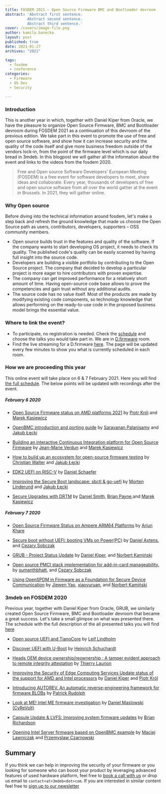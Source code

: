 ```yaml
---
title: FOSDEM 2021 – Open Source Firmware BMC and Bootloader devroom
abstract: 'Abstract first sentence.
          Abstract second sentence.
          Abstract third sentence.'
cover: /covers/image-file.png
author: kamila.banecka
layout: post
published: true
date: 2021-01-27
archives: "2021"

tags:
  - fosdem
  - conference
categories:
  - Firmware
  - OS Dev
  - Security

---
```

### Introduction

This is another year in which, together with Daniel Kiper from Oracle, we have
the pleasure to organize Open Source Firmware, BMC and Bootloader devroom during
FOSDEM 2021 as a continuation of this devroom of the previous edition. We take
part in this event to promote the use of free and open source
software, and show how it can increase security and the quality of the code
itself and give more business freedom outside of the vendors lock-in, from the
point of the firmware level which is our daily bread in 3mdeb. In this blogpost
we will gather all the information about the event and links to the videos from
the fosdem 2020.

> Free and Open source Software Developers' European Meeting (FOSDEM) is a free event for software developers to meet, share ideas and
collaborate. Every year, thousands of developers of free and open source
software from all over the world gather at the event in Brussels. In 2021, they
will gather online.

### Why Open source

Before diving into the technical information around fosdem, let's make a step
back and refresh the ground knowledge that made us choose the Open Source path
as users, contributors, developers, supporters – OSS community members.

* Open source builds trust in the features and quality of the software. If the
company wants to start developing OS project, it needs to check its quality. The
published code's quality can be easily scanned by having full insight into the
source code.
* Developers are building a visible portfolio by contributing to the Open Source
project. The company that decided to develop a particular project is more eager
to hire contributors with proven expertise.
* The company can get improved performance for a relatively short amount of time.
 Having open-source code base allows to prove the competencies and gain trust
 without any additional audits.
* The source code has no value itself. Most of the products are made by modifying
existing code components, so technology knowledge that allows performing on the
ready-to-use code in the proposed business model brings the essential value.

### Where to link the event?

* To participate, no registration is needed. Check the [schedule](https://fosdem.org/2021/schedule/track/open_source_firmware_bmc_and_bootloader/) and choose the talks you would take part in. We are in [D.firmware](https://fosdem.org/2021/schedule/room/dfirmware/) room.
* Find the live streaming for a D.firmware [here](https://fosdem.org/2021/schedule/streaming/). The page will be updated every few minutes to show you what is currently
scheduled in each room.

### How we are proceeding this year

This online event will take place on 6 & 7 February 2021. Here you will find [the full schedule](https://fosdem.org/2021/schedule/track/open_source_firmware_bmc_and_bootloader/).
The below points will be updated with recordings after the event.

##### February 6 2020

* [Open Source Firmware status on AMD platforms 2021](https://fosdem.org/2021/schedule/event/firmware_osfsoap2/) by [Piotr Król](https://twitter.com/pietrushnic) and [Marek Kasiewicz](https://fosdem.org/2021/schedule/speaker/marek_kasiewicz/)

* [OpenBMC introduction and porting guide](https://fosdem.org/2021/schedule/event/firmware_oiapg/) by [Saravanan Palanisamy](https://fosdem.org/2021/schedule/speaker/saravanan_palanisamy/) and [Jakub Łęcki](https://fosdem.org/2021/schedule/speaker/jakub_lecki/)

* [Building an interactive Continuous Integration platform for Open Source Firmware](https://fosdem.org/2021/schedule/event/firmware_baicipfosf/) by [Jean-Marie Verdun](https://fosdem.org/2021/schedule/speaker/jean_marie_verdun/) and [Marek Kasiewicz](https://fosdem.org/2021/schedule/speaker/marek_kasiewicz/)

* [How to build up an ecosystem for open-source firmware testing](https://fosdem.org/2021/schedule/event/firmware_htbuaefoft/) by [Christian Walter](https://fosdem.org/2021/schedule/speaker/christian_walter/) and [Jakub Łęcki](https://fosdem.org/2021/schedule/speaker/jakub_lecki/)

* [EDK2 UEFI on RISC-V](https://fosdem.org/2021/schedule/event/firmware_uor/) by [Daniel Schaefer](https://fosdem.org/2021/schedule/speaker/daniel_schaefer/)

* [Improving the Secure Boot landscape: sbctl & go-uefi](https://fosdem.org/2021/schedule/event/firmware_itsblsg/) by [Morten Linderund](https://fosdem.org/2021/schedule/speaker/morten_linderud/) and [Jakub Łęcki](https://fosdem.org/2021/schedule/speaker/jakub_lecki/)

* [Secure Upgrades with DRTM](https://fosdem.org/2021/schedule/event/firmware_suwd/) by [Daniel Smith](https://fosdem.org/2021/schedule/speaker/daniel_smith/), [Brian Payne](https://fosdem.org/2021/schedule/speaker/brian_payne/),and [Marek Kasiewicz](https://fosdem.org/2021/schedule/speaker/marek_kasiewicz/)

##### February 7 2020

* [Open Source Firmware Status on Ampere ARM64 Platforms](https://fosdem.org/2021/schedule/event/firmware_osfsoaap/) by [Arjun Khare](https://fosdem.org/2021/schedule/speaker/arjun_khare/)

* [Secure boot without UEFI: booting VMs on Power(PC)](https://fosdem.org/2021/schedule/event/firmware_sbwubvop/) by [Daniel Axtens](https://fosdem.org/2021/schedule/speaker/daniel_axtens/), and [Cezary Sobczak](https://fosdem.org/2021/schedule/speaker/cezary_sobczak/)

* [GRUB - Project Status Update](https://fosdem.org/2021/schedule/event/firmware_gpsu/) by [Daniel Kiper](https://fosdem.org/2021/schedule/speaker/daniel_kiper/), and [Norbert Kamiński](https://fosdem.org/2021/schedule/speaker/norbert_kaminski/)

* [Open source PMCI stack implementation for add-in-card manageability.](https://fosdem.org/2021/schedule/event/firmware_ospsifam/) by [sumanthbhatt](https://fosdem.org/2021/schedule/speaker/sumanthbhatt/), and [Cezary Sobczak](https://fosdem.org/2021/schedule/speaker/cezary_sobczak/)

* [Using OpenSPDM in Firmware as a Foundation for Secure Device Communication](https://fosdem.org/2021/schedule/event/firmware_uoifaaffsdc/) by [Jiewen Yao](https://fosdem.org/2021/schedule/speaker/jiewen_yao/), [xiaoyuruan](https://fosdem.org/2021/schedule/speaker/xiaoyuruan/), and [Norbert Kamiński](https://fosdem.org/2021/schedule/speaker/norbert_kaminski/)

### 3mdeb on FOSDEM 2020

Previous year, together with Daniel Kiper from Oracle, GRUB, we similarly created Open Source Firmware, BMC and Bootloader devroom that became a great success. Let's take a small glimpse on what was presented there. The schedule with the full description of the all presented talks you will find [here](https://archive.fosdem.org/2020/schedule/track/open_source_firmware_bmc_and_bootloader/)

* [Open source UEFI and TianoCore](https://www.youtube.com/watch?v=n9XtJkRRvUI) by [Leif Lindholm](https://archive.fosdem.org/2020/schedule/speaker/leif_lindholm/)

* [Discover UEFI with U-Boot](https://www.youtube.com/watch?v=PFVP4oQnaEE) by [Heinrich Schuchardt](https://archive.fosdem.org/2020/schedule/speaker/heinrich_schuchardt/)

* [Heads OEM device ownership/reownership : A tamper evident approach to remote integrity attestation](https://www.youtube.com/watch?v=oline3C-W1g) by [Thierry Laurion](https://archive.fosdem.org/2020/schedule/speaker/thierry_laurion/)

* [Improving the Security of Edge Computing Services Update status of the support for AMD and Intel processors](https://www.youtube.com/watch?v=8tYZVNz0n7E) by [Daniel Kiper](https://archive.fosdem.org/2020/schedule/speaker/daniel_kiper/) and [Piotr Król](https://archive.fosdem.org/2020/schedule/speaker/piotr_krol/)

* [Introducing AUTOREV. An automatic reverse-engineering framework for firmware BLOBs](https://www.youtube.com/watch?v=PzPxpBKa0HU) by [Patrick Rudolph](https://archive.fosdem.org/2020/schedule/speaker/patrick_rudolph/)

* [Look at ME! Intel ME firmware investigation](https://www.youtube.com/watch?v=RPC5f7EJN6U) by [Daniel Maslowski (CyReVolt)](https://archive.fosdem.org/2020/schedule/speaker/daniel_maslowski_cyrevolt/)

* [Capsule Update & LVFS: Improving system firmware updates](https://www.youtube.com/watch?v=glsIKTbfoNg) by [Brian Richardson](https://archive.fosdem.org/2020/schedule/speaker/brian_richardson/)

* [Opening Intel Server firmware based on OpenBMC example](https://www.youtube.com/watch?v=i1FiOexyKTI) by [Maciej Lawniczak](https://archive.fosdem.org/2020/schedule/speaker/maciej_lawniczak/) and [Przemyslaw Czarnowski](https://archive.fosdem.org/2020/schedule/speaker/przemyslaw_czarnowski/)


## Summary

If you think we can help in improving the security of your firmware or you
looking for someone who can boost your product by leveraging advanced features
of used hardware platform, feel free to [book a call with us](https://calendly.com/3mdeb/consulting-remote-meeting)
or drop us email to `contact<at>3mdeb<dot>com`. If you are interested in similar
content feel free to [sign up to our newsletter](http://eepurl.com/doF8GX)
